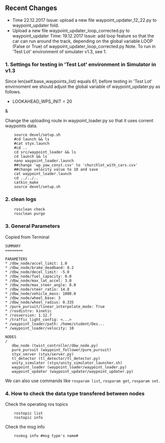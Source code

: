 ## Recent Changes
 * Time 22.12.2017
   Issue: upload a new file waypoint_updater_12_22.py to waypoint_updater fold.
 * Upload a new file waypoint_updater_loop_corrected.py to waypoint_updater
   Time: 19.12.2017
   Issue: add loop feature so that the car can run around the track, depending on the global variable LOOP (False or True) of waypoint_updater_loop_corrected.py
   Note. To run in 'Test Lot' environment of simulater v1.3, see 1.


### 1. Settings for testing in 'Test Lot' environment in Simulator in v1.3

Since len(self.base_waypoints_list) equals 61, before testing in 'Test Lot' envirnoment we should adjust the global variable of waypoint_updater.py as follows.

* LOOKAHEAD_WPS_INIT = 20

&

Change the uploading route in waypoint_loader.py so that it uses corrent waypoints data.
```    
    source devel/setup.sh
    #cd launch && ls
    #cat styx.launch
    #cd ..
    cd src/waypoint_loader && ls
    cd launch && ls
    nano waypoint_loader.launch
    ##change 'wp_yaw_const.csv' to 'churchlot_with_cars.csv'
    ##change velocity value to 10 and save
    cat waypoint_loader.launch
    cd ../../..
    catkin_make
    source devel/setup.sh
```

### 2. clean logs
```
    rosclean check
    rosclean purge
```

### 3. General Parameters
Copied from Terminal 

    SUMMARY
    ========

    PARAMETERS
    * /dbw_node/accel_limit: 1.0
    * /dbw_node/brake_deadband: 0.2
    * /dbw_node/decel_limit: -5.0
    * /dbw_node/fuel_capacity: 0.0
    * /dbw_node/max_lat_accel: 3.0
    * /dbw_node/max_steer_angle: 8.0
    * /dbw_node/steer_ratio: 14.8
    * /dbw_node/vehicle_mass: 1080.0
    * /dbw_node/wheel_base: 3
    * /dbw_node/wheel_radius: 0.335
    * /pure_pursuit/linear_interpolate_mode: True
    * /rosdistro: kinetic
    * /rosversion: 1.12.7
    * /traffic_light_config: <...>
    * /waypoint_loader/path: /home/student/Des...
    * /waypoint_loader/velocity: 10

    NODES
    /
       dbw_node (twist_controller/dbw_node.py)
       pure_pursuit (waypoint_follower/pure_pursuit)
       styx_server (styx/server.py)
       tl_detector (tl_detector/tl_detector.py)
       unity_simulator (styx/unity_simulator_launcher.sh)
       waypoint_loader (waypoint_loader/waypoint_loader.py)
       waypoint_updater (waypoint_updater/waypoint_updater.py)

We can also use commands like `rosparam list`, `rosparam get`, `rosparam set`.

### 4. How to check the data type transfered between nodes
Check the operating ros topics
```
    rostopic list
    rostopic info
```
Check the msg info
```
    rosmsg info #msg type's name#
```
